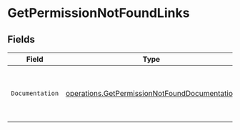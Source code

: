 # GetPermissionNotFoundLinks


## Fields

| Field                                                                                                          | Type                                                                                                           | Required                                                                                                       | Description                                                                                                    |
| -------------------------------------------------------------------------------------------------------------- | -------------------------------------------------------------------------------------------------------------- | -------------------------------------------------------------------------------------------------------------- | -------------------------------------------------------------------------------------------------------------- |
| `Documentation`                                                                                                | [operations.GetPermissionNotFoundDocumentation](../../models/operations/getpermissionnotfounddocumentation.md) | :heavy_check_mark:                                                                                             | The URL to the generic Mollie API error handling guide.                                                        |